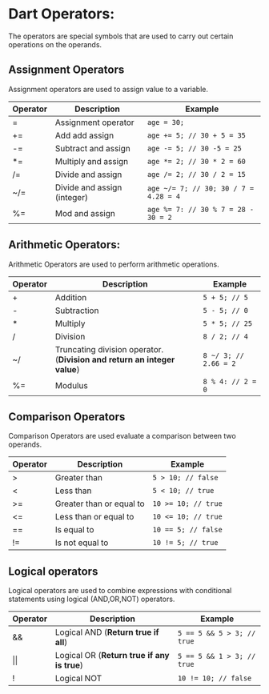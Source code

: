 # Dart Operators:

The operators are special symbols that are used to carry out certain operations on the operands.

## Assignment Operators

Assignment operators are used to assign value to a variable.

| Operator  | Description                 | Example                               |
|-----------|-----------------------------|---------------------------------------|
| =         | Assignment operator         | `age = 30;`                           |
| +=        | Add add assign              | `age += 5; // 30 + 5 = 35`            |
| -=        | Subtract and assign         | `age -= 5; // 30 -5 = 25`             |
| *=        | Multiply and assign         | `age *= 2; // 30 * 2 = 60`            |
| /=        | Divide and assign           | `age /= 2; // 30 / 2 = 15`            |
| ~/=       | Divide and assign (integer) | `age ~/= 7; // 30; 30 / 7 = 4.28 = 4` |
| %=        | Mod and assign              | `age %= 7: // 30 % 7 = 28 - 30 = 2`   |

## Arithmetic Operators:

Arithmetic Operators are used to perform arithmetic operations.

| Operator  | Description                       								      | Example               |
|-----------|-------------------------------------------------------------------------|-----------------------|
| +         | Addition                                                                | `5 + 5; // 5`         |
| -         | Subtraction         		                                              | `5 - 5; // 0`         |
| *         | Multiply                                                                | `5 * 5; // 25`        |
| /         | Division                                                                | `8 / 2; // 4`         |
| ~/        | Truncating division operator.(**Division and return an integer value**) | `8 ~/ 3; // 2.66 = 2` |
| %=        | Modulus                                                                 | `8 % 4: // 2 = 0`     |

## Comparison Operators

Comparison Operators are used evaluate a comparison between two operands.

| Operator  | Description              | Example              |
|-----------|--------------------------|----------------------|
| >         | Greater than             | `5 > 10; // false`   |
| <         | Less than                | `5 < 10; // true`    |
| >=        | Greater than or equal to | `10 >= 10; // true`  |
| <=        | Less than or equal to    | `10 <= 10; // true`  |
| ==        | Is equal to              | `10 == 5; // false`  |
| !=        | Is not equal to          | `10 != 5; // true`   |

## Logical operators

Logical operators are used to combine expressions with conditional statements using logical (AND,OR,NOT) operators.

| Operator    | Description                                 | Example                    |
|-------------|---------------------------------------------|----------------------------|
| &&          | Logical AND (**Return true if all**)        | `5 == 5 && 5 > 3; // true` |
| &#124;&#124;| Logical OR (**Return true if any is true**) | `5 == 5 && 1 > 3; // true` |
| !           | Logical NOT                                 | `10 != 10; // false`  	 |